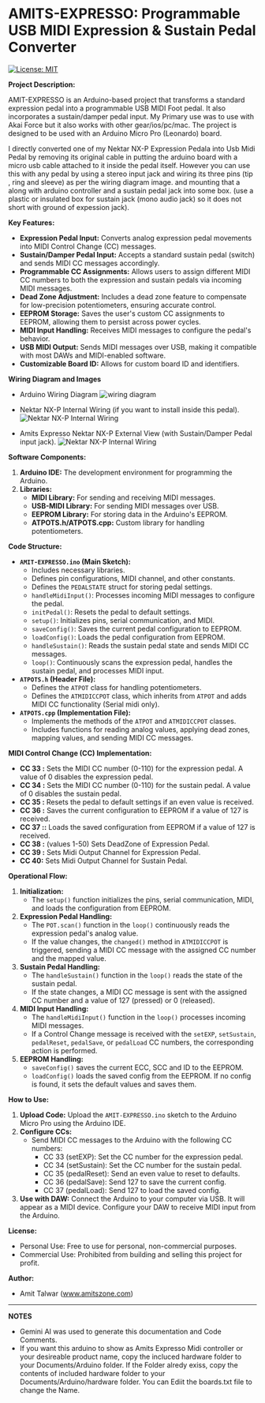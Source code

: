 # AMITS-EXPRESSO: Programmable USB MIDI Expression & Sustain Pedal Converter

[![License: MIT](https://img.shields.io/badge/License-MIT-yellow.svg)](https://opensource.org/licenses/MIT)

**Project Description:**

AMIT-EXPRESSO is an Arduino-based project that transforms a standard expression pedal into a programmable USB MIDI Foot pedal. It also incorporates a sustain/damper pedal input. My Primary use was to use with Akai Force but it also works with other gear/ios/pc/mac. The project is designed to be used with an Arduino Micro Pro (Leonardo) board.

I directly converted one of my Nektar NX-P Expression Pedala into Usb Midi Pedal by removing its original cable in putting the arduino board with a micro usb cable attached to it inside the pedal itself. However you can use this with any pedal by using a stereo input jack and wiring its three pins (tip , ring and sleeve) as per the wiring diagram image. and mounting that a along with arduino controller and a sustain pedal jack into some box. (use a plastic or insulated box for sustain jack (mono audio jack) so it does not short with ground of expession jack).


**Key Features:**

*   **Expression Pedal Input:** Converts analog expression pedal movements into MIDI Control Change (CC) messages.
*   **Sustain/Damper Pedal Input:** Accepts a standard sustain pedal (switch) and sends MIDI CC messages accordingly.
*   **Programmable CC Assignments:** Allows users to assign different MIDI CC numbers to both the expression and sustain pedals via incoming MIDI messages.
*   **Dead Zone Adjustment:** Includes a dead zone feature to compensate for low-precision potentiometers, ensuring accurate control.
*   **EEPROM Storage:** Saves the user's custom CC assignments to EEPROM, allowing them to persist across power cycles.
*   **MIDI Input Handling:** Receives MIDI messages to configure the pedal's behavior.
*   **USB MIDI Output:** Sends MIDI messages over USB, making it compatible with most DAWs and MIDI-enabled software.
* **Customizable Board ID:** Allows for custom board ID and identifiers.

**Wiring Diagram and Images**
*   Arduino Wiring Diagram
![wiring diagram](wiring-diagram.jpg?raw=true "Amits Expresso Wiring Diagram")
*   Nektar NX-P Internal Wiring (if you want to install inside this pedal).
![Nektar NX-P Internal Wiring](nektar-nx-p-internal-wiring.jpg?raw=true "Amits Expresso Nektar NX-P Internal Wiring Diagram")

*   Amits Expresso Nektar NX-P External View (with Sustain/Damper Pedal input jack).
![Nektar NX-P Internal Wiring](nektar-nx-p-exterior-amits-expresso.jpg?raw=true "Amits Expresso Nektar NX-P External View")


**Software Components:**

1.  **Arduino IDE:** The development environment for programming the Arduino.
2.  **Libraries:**
    *   **MIDI Library:** For sending and receiving MIDI messages.
    *   **USB-MIDI Library:** For sending MIDI messages over USB.
    *   **EEPROM Library:** For storing data in the Arduino's EEPROM.
    * **ATPOTS.h/ATPOTS.cpp:** Custom library for handling potentiometers.

**Code Structure:**

*   **`AMIT-EXPRESSO.ino` (Main Sketch):**
    *   Includes necessary libraries.
    *   Defines pin configurations, MIDI channel, and other constants.
    *   Defines the `PEDALSTATE` struct for storing pedal settings.
    *   `handleMidiInput()`: Processes incoming MIDI messages to configure the pedal.
    *   `initPedal()`: Resets the pedal to default settings.
    *   `setup()`: Initializes pins, serial communication, and MIDI.
    *   `saveConfig()`: Saves the current pedal configuration to EEPROM.
    *   `loadConfig()`: Loads the pedal configuration from EEPROM.
    *   `handleSustain()`: Reads the sustain pedal state and sends MIDI CC messages.
    *   `loop()`: Continuously scans the expression pedal, handles the sustain pedal, and processes MIDI input.
*   **`ATPOTS.h` (Header File):**
    *   Defines the `ATPOT` class for handling potentiometers.
    *   Defines the `ATMIDICCPOT` class, which inherits from `ATPOT` and adds MIDI CC functionality (Serial midi only).
*   **`ATPOTS.cpp` (Implementation File):**
    *   Implements the methods of the `ATPOT` and `ATMIDICCPOT` classes.
    *   Includes functions for reading analog values, applying dead zones, mapping values, and sending MIDI CC messages.


**MIDI Control Change (CC) Implementation:**

*   **CC 33 :** Sets the MIDI CC number (0-110) for the expression pedal. A value of 0 disables the expression pedal.
*   **CC 34 :** Sets the MIDI CC number (0-110) for the sustain pedal. A value of 0 disables the sustain pedal.
*   **CC 35 :** Resets the pedal to default settings if an even value is received.
*   **CC 36 :** Saves the current configuration to EEPROM if a value of 127 is received.
*   **CC 37 ::** Loads the saved configuration from EEPROM if a value of 127 is received.
*   **CC 38 :**  (values 1-50) Sets DeadZone of Expression Pedal.
*   **CC 39 :** Sets Midi Output Channel for Expression Pedal.
*   **CC 40:** Sets Midi Output Channel for Sustain Pedal.

**Operational Flow:**

1.  **Initialization:**
    *   The `setup()` function initializes the pins, serial communication, MIDI, and loads the configuration from EEPROM.
2.  **Expression Pedal Handling:**
    *   The `POT.scan()` function in the `loop()` continuously reads the expression pedal's analog value.
    *   If the value changes, the `changed()` method in `ATMIDICCPOT` is triggered, sending a MIDI CC message with the assigned CC number and the mapped value.
3.  **Sustain Pedal Handling:**
    *   The `handleSustain()` function in the `loop()` reads the state of the sustain pedal.
    *   If the state changes, a MIDI CC message is sent with the assigned CC number and a value of 127 (pressed) or 0 (released).
4.  **MIDI Input Handling:**
    *   The `handleMidiInput()` function in the `loop()` processes incoming MIDI messages.
    *   If a Control Change message is received with the `setEXP`, `setSustain`, `pedalReset`, `pedalSave`, or `pedalLoad` CC numbers, the corresponding action is performed.
5. **EEPROM Handling:**
    * `saveConfig()` saves the current ECC, SCC and ID to the EEPROM.
    * `loadConfig()` loads the saved config from the EEPROM. If no config is found, it sets the default values and saves them.

**How to Use:**

1.  **Upload Code:** Upload the `AMIT-EXPRESSO.ino` sketch to the Arduino Micro Pro using the Arduino IDE.
2.  **Configure CCs:**
    *   Send MIDI CC messages to the Arduino with the following CC numbers:
        *   CC 33 (setEXP): Set the CC number for the expression pedal.
        *   CC 34 (setSustain): Set the CC number for the sustain pedal.
        *   CC 35 (pedalReset): Send an even value to reset to defaults.
        *   CC 36 (pedalSave): Send 127 to save the current config.
        *   CC 37 (pedalLoad): Send 127 to load the saved config.
3.  **Use with DAW:** Connect the Arduino to your computer via USB. It will appear as a MIDI device. Configure your DAW to receive MIDI input from the Arduino.


**License:**

*   Personal Use: Free to use for personal, non-commercial purposes.
*   Commercial Use: Prohibited from building and selling this project for profit.

**Author:**

*   Amit Talwar (www.amitszone.com)

---

**NOTES**
*   Gemini AI was used to generate this documentation and Code Comments.
*   If you want this arduino to show as Amits Expresso Midi controller or your desireable product name, copy the incluced hardware folder to your Documents/Arduino folder. If the Folder alredy exiss, copy the contents of included hardware folder to your Documents/Arduino/hardware folder. You can Ediit the boards.txt file to change the Name.